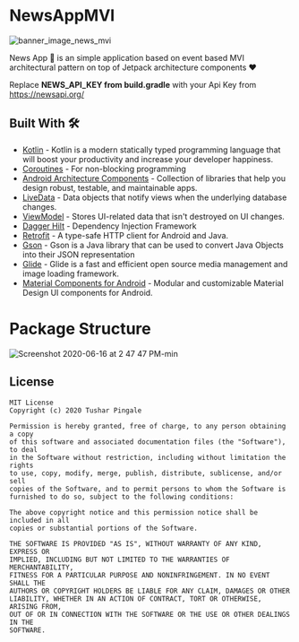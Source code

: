 # NewsAppMVI
![banner_image_news_mvi](https://user-images.githubusercontent.com/42339771/84754229-b6ef7100-afdd-11ea-9233-57e64db54816.jpg)

News App 📰 is an simple application based on event based MVI architectural pattern on top of Jetpack architecture components ❤️

Replace **NEWS_API_KEY from build.gradle** with your Api Key from https://newsapi.org/


## Built With 🛠
- [Kotlin](https://kotlinlang.org/) - Kotlin is a modern statically typed programming language that will boost your productivity and increase your developer happiness.
- [Coroutines](https://kotlinlang.org/docs/reference/coroutines-overview.html) - For non-blocking programming
- [Android Architecture Components](https://developer.android.com/topic/libraries/architecture) - Collection of libraries that help you design robust, testable, and maintainable apps.
- [LiveData](https://developer.android.com/topic/libraries/architecture/livedata) - Data objects that notify views when the underlying database changes.
- [ViewModel](https://developer.android.com/topic/libraries/architecture/viewmodel) - Stores UI-related data that isn't destroyed on UI changes. 
- [Dagger Hilt](https://dagger.dev/hilt/) - Dependency Injection Framework
- [Retrofit](https://square.github.io/retrofit/) - A type-safe HTTP client for Android and Java.
- [Gson](https://github.com/google/gson) - Gson is a Java library that can be used to convert Java Objects into their JSON representation
- [Glide](https://github.com/bumptech/glide) - Glide is a fast and efficient open source media management and image loading framework.
- [Material Components for Android](https://github.com/material-components/material-components-android) - Modular and customizable Material Design UI components for Android.

# Package Structure
![Screenshot 2020-06-16 at 2 47 47 PM-min](https://user-images.githubusercontent.com/42339771/84756693-c3c19400-afe0-11ea-9bd0-823f4a8d0c70.png)

## License
```
MIT License
Copyright (c) 2020 Tushar Pingale

Permission is hereby granted, free of charge, to any person obtaining a copy
of this software and associated documentation files (the "Software"), to deal
in the Software without restriction, including without limitation the rights
to use, copy, modify, merge, publish, distribute, sublicense, and/or sell
copies of the Software, and to permit persons to whom the Software is
furnished to do so, subject to the following conditions:

The above copyright notice and this permission notice shall be included in all
copies or substantial portions of the Software.

THE SOFTWARE IS PROVIDED "AS IS", WITHOUT WARRANTY OF ANY KIND, EXPRESS OR
IMPLIED, INCLUDING BUT NOT LIMITED TO THE WARRANTIES OF MERCHANTABILITY,
FITNESS FOR A PARTICULAR PURPOSE AND NONINFRINGEMENT. IN NO EVENT SHALL THE
AUTHORS OR COPYRIGHT HOLDERS BE LIABLE FOR ANY CLAIM, DAMAGES OR OTHER
LIABILITY, WHETHER IN AN ACTION OF CONTRACT, TORT OR OTHERWISE, ARISING FROM,
OUT OF OR IN CONNECTION WITH THE SOFTWARE OR THE USE OR OTHER DEALINGS IN THE
SOFTWARE.
